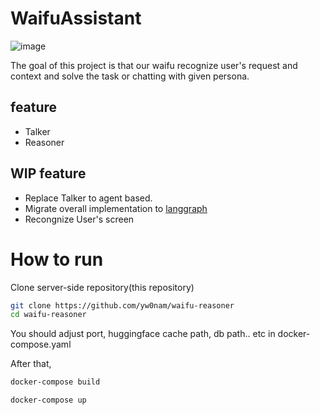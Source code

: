 # WaifuAssistant

![image](https://github.com/user-attachments/assets/1aafb125-2a7f-4481-a80c-cc021b7e8510)

The goal of this project is that our waifu recognize user's request and context and solve the task or chatting with given persona.


## feature

- Talker
- Reasoner

## WIP feature

- Replace Talker to agent based.
- Migrate overall implementation to [langgraph](https://www.langchain.com/langgraph)
- Recongnize User's screen 

# How to run

Clone server-side repository(this repository)

```bash
git clone https://github.com/yw0nam/waifu-reasoner
cd waifu-reasoner
```

You should adjust port, huggingface cache path, db path.. etc in docker-compose.yaml

After that,

```bash
docker-compose build
```

```bash
docker-compose up
```

